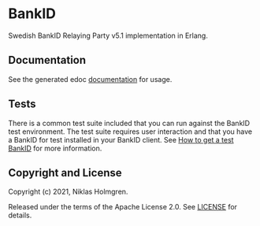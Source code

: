 BankID
======

Swedish BankID Relaying Party v5.1 implementation in Erlang.

Documentation
-------------

See the generated edoc [documentation](https://niho.github.io/bankid/) for usage.

Tests
-----

There is a common test suite included that you can run against the BankID test
environment. The test suite requires user interaction and that you have a BankID
for test installed in your BankID client. See [How to get a test BankID](https://www.bankid.com/assets/bankid/rp/how-to-get-bankid-for-test-v1.7.pdf)
for more information.

Copyright and License
---------------------

Copyright (c) 2021, Niklas Holmgren.

Released under the terms of the Apache License 2.0. See [LICENSE](./LICENSE) for details.

